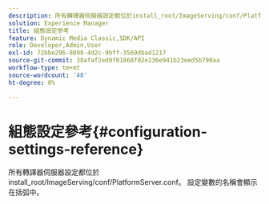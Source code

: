 ```yaml
---
description: 所有轉譯器伺服器設定都位於install_root/ImageServing/conf/PlatformServer.conf。 設定變數的名稱會顯示在括弧中。
solution: Experience Manager
title: 組態設定參考
feature: Dynamic Media Classic,SDK/API
role: Developer,Admin,User
exl-id: 72bbe296-8098-4d2c-9bff-3569dbad1217
source-git-commit: 38afaf2ed0f01868f02e236e941b23eed5b790aa
workflow-type: tm+mt
source-wordcount: '48'
ht-degree: 0%

---
```


# 組態設定參考{#configuration-settings-reference}

所有轉譯器伺服器設定都位於install_root/ImageServing/conf/PlatformServer.conf。 設定變數的名稱會顯示在括弧中。
